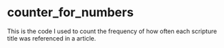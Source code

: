 # counter_for_numbers
This is the code I used to count the frequency of how often each scripture title was referenced in a article.
